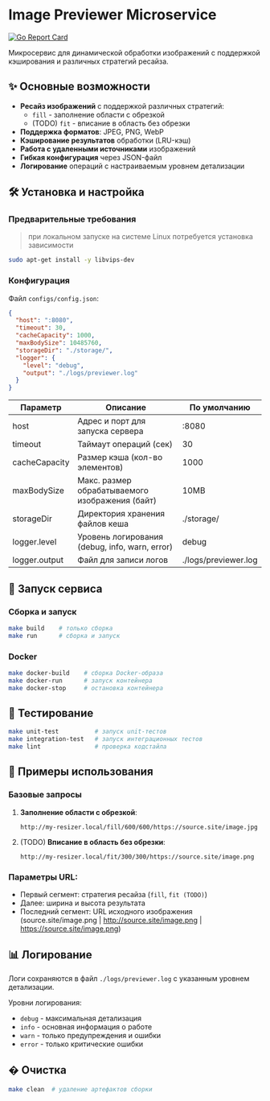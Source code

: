 # Image Previewer Microservice

[![Go Report Card](https://goreportcard.com/badge/github.com/IKolyas/thumbnailer)](https://goreportcard.com/report/github.com/IKolyas/thumbnailer)

Микросервис для динамической обработки изображений с поддержкой кэширования и различных стратегий ресайза.

## ✨ Основные возможности

- **Ресайз изображений** с поддержкой различных стратегий:
  - `fill` - заполнение области с обрезкой
  - (TODO) `fit` - вписание в область без обрезки
- **Поддержка форматов**: JPEG, PNG, WebP
- **Кэширование результатов** обработки (LRU-кэш)
- **Работа с удаленными источниками** изображений
- **Гибкая конфигурация** через JSON-файл
- **Логирование** операций с настраиваемым уровнем детализации

## 🛠 Установка и настройка

### Предварительные требования

> при локальном запуске на системе Linux потребуется установка зависимости

```bash
sudo apt-get install -y libvips-dev
```

### Конфигурация

Файл `configs/config.json`:

```json
{
  "host": ":8080",
  "timeout": 30,
  "cacheCapacity": 1000,
  "maxBodySize": 10485760,
  "storageDir": "./storage/",
  "logger": {
    "level": "debug",
    "output": "./logs/previewer.log"
  }
}
```

| Параметр         | Описание                                       | По умолчанию         |
|------------------|------------------------------------------------|----------------------|
| host             | Адрес и порт для запуска сервера               | :8080                |
| timeout          | Таймаут операций (сек)                         | 30                   |
| cacheСapacity    | Размер кэша (кол-во элементов)                 | 1000                 |
| maxBodySize      | Макс. размер обрабатываемого изображения (байт)| 10MB                 |
| storageDir       | Директория хранения файлов кеша                | ./storage/           |
| logger.level     | Уровень логирования (debug, info, warn, error) | debug                |
| logger.output    | Файл для записи логов                          | ./logs/previewer.log |

## 🚀 Запуск сервиса

### Сборка и запуск

```bash
make build    # только сборка
make run      # сборка и запуск
```

### Docker

```bash
make docker-build    # сборка Docker-образа
make docker-run      # запуск контейнера
make docker-stop     # остановка контейнера
```

## 🧪 Тестирование

```bash
make unit-test          # запуск unit-тестов
make integration-test   # запуск интеграционных тестов
make lint               # проверка кодстайла
```

## 📌 Примеры использования

### Базовые запросы

1. **Заполнение области с обрезкой**:
   ```
   http://my-resizer.local/fill/600/600/https://source.site/image.jpg
   ```

2. (TODO) **Вписание в область без обрезки**:
   ```
   http://my-resizer.local/fit/300/300/https://source.site/image.png
   ```

### Параметры URL:

- Первый сегмент: стратегия ресайза (`fill`, `fit (TODO)`)
- Далее: ширина и высота результата
- Последний сегмент: URL исходного изображения (source.site/image.png | http://source.site/image.png | https://source.site/image.png)

## 📊 Логирование

Логи сохраняются в файл `./logs/previewer.log` с указанным уровнем детализации.

Уровни логирования:
- `debug` - максимальная детализация
- `info` - основная информация о работе
- `warn` - только предупреждения и ошибки
- `error` - только критические ошибки

## � Очистка

```bash
make clean  # удаление артефактов сборки
```

